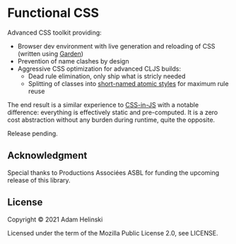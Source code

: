 # Functional CSS

Advanced CSS toolkit providing:

- Browser dev environment with live generation and reloading of CSS (written using [Garden](https://github.com/noprompt/garden))
- Prevention of name clashes by design
- Aggressive CSS optimization for advanced CLJS builds:
    - Dead rule elimination, only ship what is stricly needed
    - Splitting of classes into [short-named atomic styles](https://css-tricks.com/lets-define-exactly-atomic-css) for maximum rule reuse

The end result is a similar experience to
[CSS-in-JS](https://en.wikipedia.org/wiki/CSS-in-JS) with a notable difference:
everything is effectively static and pre-computed. It is a zero cost abstraction
without any burden during runtime, quite the opposite.

Release pending.


## Acknowledgment

Special thanks to Productions Associées ASBL for funding the upcoming release of this
library.


## License

Copyright © 2021 Adam Helinski

Licensed under the term of the Mozilla Public License 2.0, see LICENSE.
